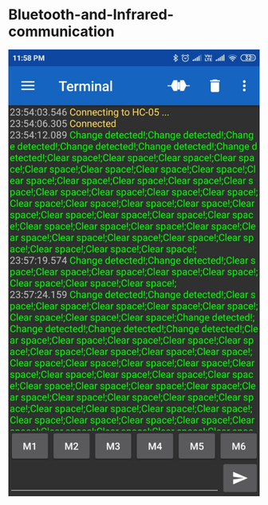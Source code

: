 # Bluetooth-and-Infrared-communication
![Screenshot](https://github.com/SarangKudtarkar/Bluetooth-and-Infrared-communication/blob/master/security_status.jpg)
